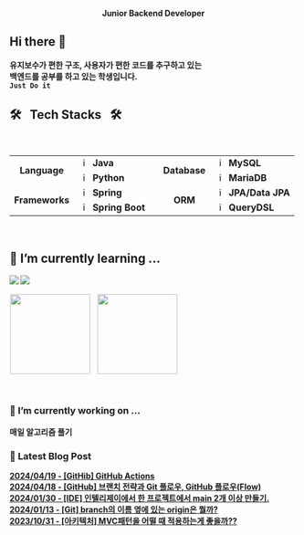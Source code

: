 <p align="center">
	<b>Junior Backend Developer</br>
</p>

## Hi there 👋
유지보수가 편한 구조, 사용자가 편한 코드를 추구하고 있는  
백엔드를 공부를 하고 있는 학생입니다.  
`Just Do it`

## 🛠️&nbsp;&nbsp;&nbsp;Tech Stacks&nbsp;&nbsp;&nbsp;🛠️

<br>

<table>
  <tr>
    <td rowspan="2" align="center"><b>Language</td>
    <td><img src="https://staging.svgrepo.com/show/184143/java.svg" width="16px" alt="_icon" />&nbsp;&nbsp;<b>Java</td>
    <td rowspan="6"></td>
    <td rowspan="2" align="center"><b>Database</b></td>
    <td><img src="https://user-images.githubusercontent.com/112257466/209078356-d9120e3d-9498-4ee4-a38d-139a263910f4.png" width="16px" alt="_icon" />&nbsp;&nbsp;<b>MySQL</td>
  </tr>
  <tr>
    <td><img src="https://staging.svgrepo.com/show/452091/python.svg" width="16px" alt="_icon" />&nbsp;&nbsp;<b>Python</td>
    <td><img src="https://www.svgrepo.com/show/373824/mariadb.svg" width="16px" alt="_icon" />&nbsp;&nbsp;<b>MariaDB</td>
  </tr>
  <tr>
    <td rowspan="2" align="center"><b>Frameworks</td>
    <td><img src="https://user-images.githubusercontent.com/112257466/209075018-0a1f7f14-a910-4d16-a4e4-51929b99e1ae.png" width="16px" alt="_icon" />&nbsp;&nbsp;<b>Spring</td>
	          <td rowspan="2" align="center"><b>ORM</td>
      <td><img src="https://user-images.githubusercontent.com/112257466/209076523-777fe02a-455f-48a0-a4b1-aeb9fff17b10.png" width="16px" alt="_icon" />&nbsp;&nbsp;<b>JPA/Data JPA</td>

  </tr>
  <tr>
    <td><img src="https://user-images.githubusercontent.com/112257466/209075280-78be8487-7d6a-485c-92a8-d6677f0caab9.png" width="16px" alt="_icon" />&nbsp;&nbsp;<b>Spring Boot</td>
	        <td><img src="https://github.com/GDSC-Team-J/ADDI-ML/assets/112257466/dff863c4-fb90-4747-a621-bdbd2c44a0be" width="16px" alt="_icon" />&nbsp;&nbsp;<b>QueryDSL</td>
  </tr>
</table>
<br>
<!-- <td><img src="https://www.sophos.com/sites/default/files/2022-02/googlecloud.png" width="15px" alt="_icon" />&nbsp;&nbsp;<b>Google Cloud</td>
<td><img src="https://static-00.iconduck.com/assets.00/aws-icon-2048x2048-274bm1xi.png" width="15px" alt="_icon" />&nbsp;&nbsp;<b>AWS</td>
<td><img src="https://yt3.googleusercontent.com/ytc/AIf8zZTAG01_SUWCNq2jcOvl49us-MaQ0THgkfJwRnIO=s900-c-k-c0x00ffffff-no-rj" width="15px" alt="_icon" />&nbsp;&nbsp;<b>Naver Cloud</td>
<td><img src="https://seeklogo.com/images/G/github-actions-logo-031704BDC6-seeklogo.com.png" width="15px" alt="_icon" />&nbsp;&nbsp;<b>Github Action</td>
  <tr>
    <td colspan="2 align="center"><b>Infra</td>
    <td colspan="2" align="center"><b>CI/CD</td>
  </tr> -->

	      
## 🌱 I’m currently learning ...
<a href="https://www.java.com/ko/" target="_blank"><img src="https://img.shields.io/badge/Java-007396?style=flat-square&logo=Java&logoColor=white"/></a>
<a href="https://spring.io/" target="_blank"><img src="https://img.shields.io/badge/Spring-6DB33F?style=flat-square&logo=Spring&logoColor=white"/></a>

<p align="left">
    <a href="https://solved.ac/plate0113">
    <img src="http://mazassumnida.wtf/api/v2/generate_badge?boj=plate0113" style="margin-left: 1px; vertical-align:top" height=140/></a>
    <img src="https://github-readme-stats.vercel.app/api?username=sihyunjojo&&show_icons=true&theme=highcontrast" style="margin-left: 10px; vertical-align:top" height=140/></a>
</p>
<br>

<!--
**sihyunjojo/sihyunjojo** is a ✨ _special_ ✨ repository because its `README.md` (this file) appears on your GitHub profile.

Here are some ideas to get you started:

- 👯 I’m looking to collaborate on ...
- 🤔 I’m looking for help with ...
- 💬 Ask me about ...
- 📫 How to reach me: ...
- 😄 Pronouns: ...
- ⚡ Fun fact: ...
-->

### 🔭 I’m currently working on ...
매일 알고리즘 풀기

### 📌 Latest Blog Post
[2024/04/19 - [GitHib] GitHub Actions](https://velog.io/@plate0113/GitHib-GitHub-Actions)<br/>
[2024/04/18 - [GitHub] 브랜치 전략과 Git 플로우, GitHub 플로우(Flow)](https://velog.io/@plate0113/GitHub-GitHub-%ED%94%8C%EB%A1%9C%EC%9A%B0%EC%99%80-%EC%A0%84%EB%9E%B5)<br/>
[2024/01/30 - [IDE] 인텔리제이에서 한 프로젝트에서 main 2개 이상 만들기.](https://velog.io/@plate0113/IDE-%EC%9D%B8%ED%85%94%EB%A6%AC%EC%A0%9C%EC%9D%B4%EC%97%90%EC%84%9C-%ED%95%9C-%ED%94%84%EB%A1%9C%EC%A0%9D%ED%8A%B8%EC%97%90%EC%84%9C-main-2%EA%B0%9C-%EC%9D%B4%EC%83%81-%EB%A7%8C%EB%93%A4%EA%B8%B0)<br/>
[2024/01/13 - [Git] branch의 이름 옆에 있는 origin은 뭘까?](https://velog.io/@plate0113/Git-branch%EC%9D%98-%EC%9D%B4%EB%A6%84-%EC%98%86%EC%97%90-%EC%9E%88%EB%8A%94-origin%EC%9D%80-%EB%AD%98%EA%B9%8C)<br/>
[2023/10/31 - [아키텍처] MVC패턴을 어떨 때 적용하는게 좋을까??](https://velog.io/@plate0113/%EC%95%84%ED%82%A4%ED%85%8D%EC%B2%98-MVC%ED%8C%A8%ED%84%B4%EC%9D%84-%EC%96%B4%EB%96%A8-%EB%95%8C-%EC%A0%81%EC%9A%A9%ED%95%98%EB%8A%94%EA%B2%8C-%EC%A2%8B%EC%9D%84%EA%B9%8C) <br/>
